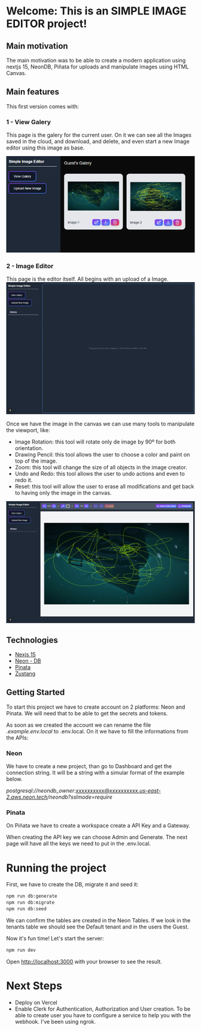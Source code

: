 # Welcome: This is an SIMPLE IMAGE EDITOR project!

## Main motivation

The main motivation was to be able to create a modern application using nextjs 15, NeonDB, Piñata for uploads and manipulate images using HTML Canvas.

## Main features

This first version comes with:

### 1 - View Galery

This page is the galery for the current user. On it we can see all the Images saved in the cloud, and download, and delete, and even start a new Image editor using this image as base.

![Image Galery](doc/galery.png)

### 2 - Image Editor

This page is the editor itself. All begins with an upload of a Image.
![Image Uploader](doc/upload.png)

Once we have the image in the canvas we can use many tools to manipulate the viewport, like:

- Image Rotation: this tool will rotate only de image by 90º for both orientation.
- Drawing Pencil: this tool allows the user to choose a color and paint on top of the image.
- Zoom: this tool will change the size of all objects in the image creator.
- Undo and Redo: this tool allows the user to undo actions and even to redo it.
- Reset: this tool will allow the user to erase all modifications and get back to having only the image in the canvas.

![Image Editor](doc/editor.png)

## Technologies

- [Nexjs 15](https://nextjs.org/)
- [Neon - DB](https://neon.tech/)
- [Pinata](https://pinata.cloud/)
- [Zustang](https://github.com/pmndrs/zustand)

## Getting Started

To start this project we have to create account on 2 platforms: Neon and Pinata. We will need that to be able to get the secrets and tokens.

As soon as we created the account we can rename the file _.example.env.local_ to .env.local.
On it we have to fill the informations from the APIs:

### Neon

We have to create a new project, than go to Dashboard and get the connection string.
It will be a string with a simular format of the example below.

_postgresql://neondb_owner:xxxxxxxxxx@xxxxxxxxxx.us-east-2.aws.neon.tech/neondb?sslmode=require_

### Pinata

On Piñata we have to create a workspace create a API Key and a Gateway.

When creating the API key we can choose Admin and Generate. The next page will have all the keys we need to put in the .env.local.

# Running the project

First, we have to create the DB, migrate it and seed it:

```bash
npm run db:generate
npm run db:migrate
npm run db:seed
```

We can confirm the tables are created in the Neon Tables. If we look in the tenants table we should see the Default tenant and in the users the Guest.

Now it's fun time! Let's start the server:

```bash
npm run dev
```

Open [http://localhost:3000](http://localhost:3000) with your browser to see the result.

# Next Steps

- Deploy on Vercel
- Enable Clerk for Authentication, Authorization and User creation. To be able to create user you have to configure a service to help you with the webhook. I've been using ngrok.
